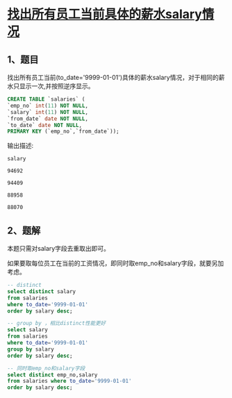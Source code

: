 # [找出所有员工当前具体的薪水salary情况](https://www.nowcoder.com/practice/ae51e6d057c94f6d891735a48d1c2397?tpId=82&&tqId=29760&rp=1&ru=/ta/sql&qru=/ta/sql/question-ranking)

## 1、题目

找出所有员工当前(to_date='9999-01-01')具体的薪水salary情况，对于相同的薪水只显示一次,并按照逆序显示。

```sql
CREATE TABLE `salaries` (
`emp_no` int(11) NOT NULL,
`salary` int(11) NOT NULL,
`from_date` date NOT NULL,
`to_date` date NOT NULL,
PRIMARY KEY (`emp_no`,`from_date`));
```

输出描述:

	salary

	94692

	94409

	88958

	88070


## 2、题解

本题只需对salary字段去重取出即可。

如果要取每位员工在当前的工资情况，即同时取emp_no和salary字段，就要另加考虑。


```sql
-- distinct
select distinct salary 
from salaries
where to_date='9999-01-01'
order by salary desc;

-- group by ，相比distinct性能更好
select salary
from salaries
where to_date='9999-01-01'
group by salary
order by salary desc;

-- 同时取emp_no和salary字段
select distinct emp_no,salary 
from salaries where to_date='9999-01-01' 
order by salary desc;
```

